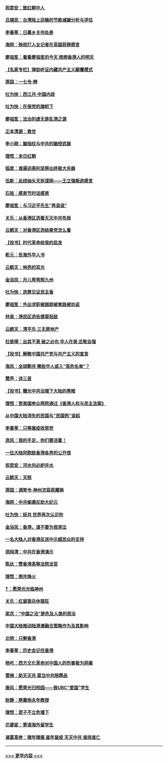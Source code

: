 #### [祝君安：致红朝中人](../pages/nsc993/n11697518.md?t=12032101) 
#### [吕锡民：台湾陆上运输的节能减碳分析与评估](../pages/nsc993/n11694983.md?t=12032101) 
#### [李春草：日暮乡关何处是](../pages/nsc993/n11694805.md?t=12032101) 
#### [海网：殃视打人女记者在英国获罪感言](../pages/nsc993/n11693832.md?t=12032101) 
#### [廖祖笙：看看廖祖笙的今天 想想香港人的明天](../pages/nsc993/n11693707.md?t=12032101) 
#### [【名家专栏】弹劾听证内藏共产主义颠覆模式](../pages/nsc993/n11693563.md?t=12032101) 
#### [莲园：一七令‧辨](../pages/nsc993/n11692558.md?t=12032101) 
#### [吐为快：西江月·中国内政](../pages/nsc993/n11692071.md?t=12032101) 
#### [吐为快：在保党的旗帜下](../pages/nsc993/n11691188.md?t=12032101) 
#### [廖祖笙：法治的虚无是乱港之源](../pages/nsc993/n11690605.md?t=12032101) 
#### [正本清源：救世](../pages/nsc993/n11689134.md?t=12032101) 
#### [李小刚：脑指纹与中共的脑控武器](../pages/nsc993/n11688900.md?t=12032101) 
#### [理悟：末日红朝](../pages/nsc993/n11688829.md?t=12032101) 
#### [弧度：谁逼迫美利坚祭出终极大杀器](../pages/nsc993/n11688735.md?t=12032101) 
#### [伍新：此线抽头天拆谍网——王立强叛逃感言](../pages/nsc993/n11687981.md?t=12032101) 
#### [石铭：感恩节时话感恩](../pages/nsc993/n11687568.md?t=12032101) 
#### [廖祖笙：与习近平先生“再谈谈”](../pages/nsc993/n11687005.md?t=12032101) 
#### [关乐：从香港区选看天灭中共布局](../pages/nsc993/n11686647.md?t=12032101) 
#### [云鹤天：对香港区选结果党怎么看](../pages/nsc993/n11686216.md?t=12032101) 
#### [【投书】时代革命给我的启发](../pages/nsc993/n11684287.md?t=12032101) 
#### [乾元：告海外华人书](../pages/nsc993/n11684044.md?t=12032101) 
#### [云鹤天：响亮的耳光](../pages/nsc993/n11684254.md?t=12032101) 
#### [金浴凤：月儿弯弯照九州](../pages/nsc993/n11684231.md?t=12032101) 
#### [吐为快：选票见证民主香](../pages/nsc993/n11684206.md?t=12032101) 
#### [廖祖笙：外出求职被跟踪被套路被劝返](../pages/nsc993/n11683874.md?t=12032101) 
#### [林泉：港民区选告捷莫轻敌](../pages/nsc993/n11683930.md?t=12032101) 
#### [云鹤天：清平乐 三无房地产](../pages/nsc993/n11681521.md?t=12032101) 
#### [杜彼得：出其不意 破之必也 华人在美 庄敬自强](../pages/nsc993/n11679554.md?t=12032101) 
#### [【投书】解散中国共产党与共产主义的宣言](../pages/nsc993/n11679177.md?t=12032101) 
#### [海风：全球剿共 哪些华人或入“高危名单”？](../pages/nsc993/n11678617.md?t=12032101) 
#### [慧声：诗三首](../pages/nsc993/n11678848.md?t=12032101) 
#### [【投书】曝光中共治理下大陆的黑暗](../pages/nsc993/n11678674.md?t=12032101) 
#### [理悟：贺美国参众两院通过《香港人权与民主法案》](../pages/nsc993/n11678104.md?t=12032101) 
#### [从中国大陆消失的民国与“民国热”谈起](../pages/nsc993/n11678075.md?t=12032101) 
#### [李春草：只等瘟疫收邪党](../pages/nsc993/n11677308.md?t=12032101) 
#### [逸风：我的手足，你们要活着！](../pages/nsc993/n11676352.md?t=12032101) 
#### [一位大陆同胞致香港各界的公开信](../pages/nsc993/n11675761.md?t=12032101) 
#### [祝君安：河水何必妒井水](../pages/nsc993/n11675746.md?t=12032101) 
#### [云鹤天：天怒](../pages/nsc993/n11675718.md?t=12032101) 
#### [莲园：调笑令‧神州怎容恶魔祸](../pages/nsc993/n11675648.md?t=12032101) 
#### [海网：中共偷袭反助大纪元](../pages/nsc993/n11673515.md?t=12032101) 
#### [吐为快：妖共 世界再次认识你](../pages/nsc993/n11673506.md?t=12032101) 
#### [金浴凤：香港，请不要为我哭泣](../pages/nsc993/n11673248.md?t=12032101) 
#### [一名大陆人对香港反送中示威民众的支持](../pages/nsc993/n11672615.md?t=12032101) 
#### [郑纯清：中共在香港演示](../pages/nsc993/n11670539.md?t=12032101) 
#### [陈达：赞香港高等法院法官](../pages/nsc993/n11669542.md?t=12032101) 
#### [理悟：倒共烽火](../pages/nsc993/n11668844.md?t=12032101) 
#### [T：愿荣光光临神州](../pages/nsc993/n11668421.md?t=12032101) 
#### [关乐：红鼠狼兵休猖狂](../pages/nsc993/n11668378.md?t=12032101) 
#### [梁京：“中国之治”是危及人类的恶治](../pages/nsc993/n11668328.md?t=12032101) 
#### [中国大陆推动陆港澳融合策略作为及其影响](../pages/nsc993/n11668157.md?t=12032101) 
#### [北明：只剩香港](../pages/nsc993/n11668002.md?t=12032101) 
#### [李春草：历史会记住香港](../pages/nsc993/n11667927.md?t=12032101) 
#### [杨吒：西方文化革命对中国人的伤害极为阴毒](../pages/nsc993/n11664521.md?t=12032101) 
#### [雪绮：助天灭共 莫当中共陪葬品](../pages/nsc993/n11662650.md?t=12032101) 
#### [唐风：愿荣光归校园——致UBC“爱国”学生](../pages/nsc993/n11662194.md?t=12032101) 
#### [耿静：祭奠杨永年教授](../pages/nsc993/n11662514.md?t=12032101) 
#### [理悟：君子不立危墙下](../pages/nsc993/n11662172.md?t=12032101) 
#### [花婆娑：寄语海外留学生](../pages/nsc993/n11662121.md?t=12032101) 
#### [诸葛高参：猪年猪瘟 鼠年鼠疫 天灭中共 谁挡谁亡](../pages/nsc993/n11661980.md?t=12032101) 

----
#### [ >>> 更早内容 <<< ](../indexes/nsc993-earlier.md)

